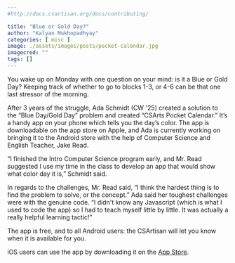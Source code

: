 ```yaml
---
#http://docs.csartisan.org/docs/contributing/

title: "Blue or Gold Day?"
author: "Kalyan Mukhopadhyay"
categories: [ misc ]
image: ./assets/images/posts/pocket-calendar.jpg
imagecred: ""
tags: []
---
```

You wake up on Monday with one question on your mind: is it a Blue or Gold Day? Keeping track of whether to go to blocks 1-3, or 4-6 can be that one last stressor of the morning.

After 3 years of the struggle, Ada Schmidt (CW '25) created a solution to the “Blue Day/Gold Day” problem and created “CSArts Pocket Calendar.” It’s a handy app on your phone which tells you the day’s color. The app is downloadable on the app store on Apple, and Ada is currently working on bringing it to the Android store with the help of Computer Science and English Teacher, Jake Read. 

“I finished the Intro Computer Science program early, and Mr. Read suggested I use my time in the class to develop an app that would show what color day it is,” Schmidt said.  

In regards to the challenges, Mr. Read said, “I think the hardest thing is to find the problem to solve, or the concept.” Ada said her toughest challenges were with the genuine code. “I didn't know any Javascript (which is what I used to code the app) so I had to teach myself little by little. It was actually a really helpful learning tactic!” 

The app is free, and to all Android users: the CSArtisan will let you know when it is available for you. 

iOS users can use the app by downloading it on the [App Store](https://apps.apple.com/us/app/csarts-pocket-calendar/id6738809787).